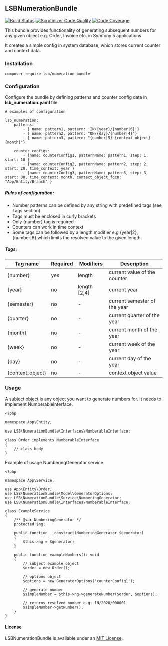 LSBNumerationBundle
------------------

[![Build Status](https://app.travis-ci.com/LSBDataWeFeelITPublic/LSBNumerationBundle.svg?branch=master)](https://app.travis-ci.com/LSBDataWeFeelITPublic/LSBNumerationBundle) [![Scrutinizer Code Quality](https://scrutinizer-ci.com/g/LSBDataWeFeelITPublic/LSBNumerationBundle/badges/quality-score.png?b=master)](https://scrutinizer-ci.com/g/LSBDataWeFeelITPublic/LSBNumerationBundle/?branch=master) [![Code Coverage](https://scrutinizer-ci.com/g/LSBDataWeFeelITPublic/LSBNumerationBundle/badges/coverage.png?b=master)](https://scrutinizer-ci.com/g/LSBDataWeFeelITPublic/LSBNumerationBundle/?branch=master)

This bundle provides functionality of generating subsequent numbers for any given object e.g. Order, Invoice etc. in Symfony 5 applications.
 
It creates a simple config in system database, which stores current counter and context data.


### Installation

```
composer require lsb/numeration-bundle
```

### Configuration
Configure the bundle by defining patterns and counter config data in **lsb_numeration.yaml** file.
```
# examples of configuration

lsb_numeration:
    patterns:
        - { name: pattern1, pattern: 'IN/{year}/{number|6}'}
        - { name: pattern2, pattern: "ON/{day}/{number|4}"}
        - { name: pattern3, pattern: "{number|5}-{context_object}-{month}"}

    counter_configs:
        - {name: counterConfig1, patternName: pattern1, step: 1, start: 10 }
        - {name: counterConfig2, patternName: pattern2, step: 2, start: 20, time_context: year }
        - {name: counterConfig3, patternName: pattern3, step: 3, start: 30, time_context: month, context_object_fqcn: "App/Entity/Branch" }

```
##### Rules of configuration:
* Number patterns can be defined by any string with predefined tags (see Tags section)
* Tags must be enclosed in curly brackets
* Only {number} tag is required
* Counters can work in time context
* Some tags can be followed by a length modifier e.g {year|2}, {number|6} which limits the resolved value to the given length.


##### Tags:
| Tag name | Required | Modifiers | Description |
| ------------- | ------------- | ------------- | ------------ |
| {number}  | yes | length | current value of the counter   |
| {year}  | no | length [2,4] | current year |
| {semester}  | no | - | current semester of the year   |
| {quarter}  | no | - | current quarter of the year   |
| {month}  | no | - | current month of the year  |
| {week}  | no | - | current week of the year   |
| {day}  | no | - | current day of the year  |
| {context_object}  | no | - | context object value  |


### Usage
A subject object is any object you want to generate numbers for. It needs to implement NumberableInterface.

```
<?php

namespace App\Entity;

use LSB\NumerationBundle\Interfaces\NumberableInterface;

class Order implements NumberableInterface
{
    // class body
}
```

Example of usage NumberingGenerator service
```
<?php

namespace App\Service;

use App\Entity\Order;
use LSB\NumerationBundle\Model\GeneratorOptions;
use LSB\NumerationBundle\Service\NumberingGenerator;
use LSB\NumerationBundle\Interfaces\NumberableInterface;

class ExampleService
{
    /** @var NumberingGenerator */
    protected $ng;

    public function __construct(NumberingGenerator $generator)
    {
        $this->ng = $generator;
    }

    public function exampleNumbers(): void
    {
        // subject example object
        $order = new Order();

        // options object
        $options = new GeneratorOptions('counterConfig1');

        // generate number
        $simpleNumber = $this->ng->generateNumber($order, $options);

        // returns resolved number e.g. IN/2020/000001
        $simpleNumber->getNumber(); 
    }
}
```

#### License

LSBNumerationBundle is available under an [MIT License](https://github.com/LSBDataWeFeelITPublic/LSBNumerationBundle/blob/master/LICENSE).
